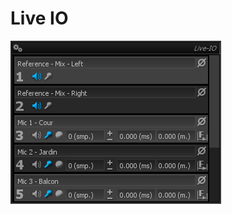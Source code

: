 # Live IO

![](include/LiveIO1.png)

<!-- TODO: explain the typical use. Defining if source is reference m the audio reference or a microphone. When setting as microphone, a delay fields (smp, ms or m) with on/off button appears together with a delay finder ![](include/Find.png) button ,  -->


<!-- LIVEVERSIONS-->
